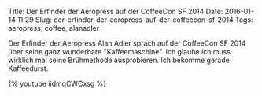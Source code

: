 Title: Der Erfinder der Aeropress auf der CoffeeCon SF 2014
Date: 2016-01-14 11:29
Slug: der-erfinder-der-aeropress-auf-der-coffeecon-sf-2014
Tags: aeropress, coffee, alanadler

Der Erfinder der Aeropress Alan Adler sprach auf der CoffeeCon SF 2014 über seine ganz wunderbare "Kaffeemaschine". Ich glaube ich muss wirklich mal seine Brühmethode ausprobieren. Ich bekomme gerade Kaffeedurst.

{% youtube iidmqCWCxsg %}
